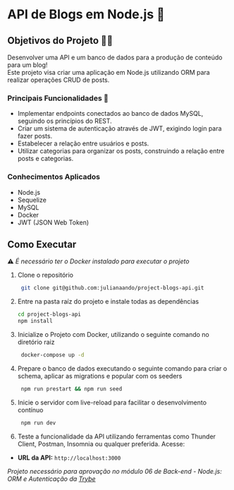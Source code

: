 # API de Blogs em Node.js 🚀

## Objetivos do Projeto 👨‍💻

Desenvolver uma API e um banco de dados para a produção de conteúdo para um blog!  
Este projeto visa criar uma aplicação em Node.js utilizando ORM para realizar operações CRUD de posts.  

### Principais Funcionalidades 📝

- Implementar endpoints conectados ao banco de dados MySQL, seguindo os princípios do REST.
- Criar um sistema de autenticação através de JWT, exigindo login para fazer posts.
- Estabelecer a relação entre usuários e posts.
- Utilizar categorias para organizar os posts, construindo a relação entre posts e categorias.

### Conhecimentos Aplicados

- Node.js
- Sequelize
- MySQL
- Docker
- JWT (JSON Web Token)

## Como Executar

⚠️ *É necessário ter o Docker instalado para executar o projeto*

1. Clone o repositório
   ```bash
    git clone git@github.com:julianaando/project-blogs-api.git
   ```
2. Entre na pasta raíz do projeto e instale todas as dependências
    ```bash
    cd project-blogs-api
    npm install
    ```
3. Inicialize o Projeto com Docker, utilizando o seguinte comando no diretório raiz
   ```bash
    docker-compose up -d
   ```
4. Prepare o banco de dados executando o seguinte comando para criar o schema, aplicar as migrations e popular com os seeders
   ```bash
    npm run prestart && npm run seed
   ```
5. Inicie o servidor com live-reload para facilitar o desenvolvimento contínuo
   ```bash
    npm run dev
   ```
6. Teste a funcionalidade da API utilizando ferramentas como Thunder Client, Postman, Insomnia ou qualquer preferida. Acesse:

- **URL da API:** `http://localhost:3000`

*Projeto necessário para aprovação no módulo 06 de Back-end - Node.js: ORM e Autenticação da [Trybe](https://www.betrybe.com)*
